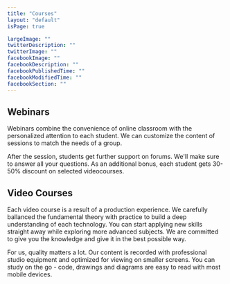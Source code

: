 ```yaml
---
title: "Courses"
layout: "default"
isPage: true

largeImage: ""
twitterDescription: ""
twitterImage: ""
facebookImage: ""
facebookDescription: ""
facebookPublishedTime: ""
facebookModifiedTime: ""
facebookSection: ""
---
```


Webinars
--------

Webinars combine the convenience of online classroom with the 
personalized attention to each student. We can customize the content 
of sessions to match the needs of a group. 

After the session, students get further support on forums. We'll make
sure to answer all your questions. As an additional bonus, each student
gets 30-50% discount on selected videocourses.

<div class="iconrow">
  <a href="/courses/js-intro-webinar.html"><div class="icon js-intro-webinar"></div></a>
  <a href="/courses/node-js-webinar.html"><div class="icon node-intro-webinar"></div></a>
  <a href="/courses/git-bootcamp-webinar.html"><div class="icon git-intro-webinar"></div></a>
</div>

Video Courses
--------

Each video course is a result of a production experience. We carefully 
ballanced the fundamental theory with practice to build a deep 
understanding of each technology. You can start applying new skills 
straight away while exploring more advanced subjects. We are committed to
give you the knowledge and give it in the best possible way.

For us, quality matters a lot. Our content is 
recorded with professional studio equipment and optimized for 
viewing on smaller screens. You can study on the go - code, drawings 
and diagrams are easy to read with most mobile devices.


<div class="iconrow">
  <a href="/courses/js-intro-video.html"><div class="icon js-intro-webinar"></div></a>
  <a href="/courses/html-gamedev-video.html"><div class="icon html5-game-video"></div></a>
  <a href="/courses/git-bootcamp-video.html"><div class="icon git-intro-webinar"></div></a>
</div>